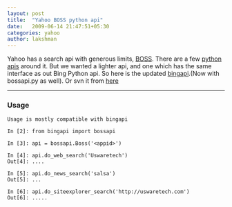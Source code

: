 ```yaml
---
layout: post
title:  "Yahoo BOSS python api"
date:   2009-06-14 21:47:51+05:30
categories: yahoo
author: lakshman
---
```

Yahoo has a search api with generous limits, [BOSS](http://developer.yahoo.com/search/boss/). There are a few [python](http://www.google.co.in/search?q=boss+python+api) [apis](http://pysearch.sourceforge.net/) around it. But we wanted a lighter api, and one which has the same interface as out Bing Python api. So here is the updated [bingapi](http://pypi.python.org/pypi/bingapi/0.02).(Now with bossapi.py as well). Or svn it from [here](https://svn.uswaretech.com/bingapi/)

-------------

### Usage

    Usage is mostly compatible with bingapi
    
    In [2]: from bingapi import bossapi
    
    In [3]: api = bossapi.Boss('<appid>')
    
    In [4]: api.do_web_search('Uswaretech')
    Out[4]: ....
    
    In [5]: api.do_news_search('salsa')
    Out[5]: ...
    
    In [6]: api.do_siteexplorer_search('http://uswaretech.com')
    Out[6]: .....






